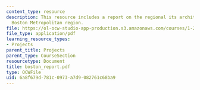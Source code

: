 ```yaml
---
content_type: resource
description: This resource includes a report on the regional its architecture for
  Boston Metropolitan region.
file: https://ol-ocw-studio-app-production.s3.amazonaws.com/courses/1-212j-an-introduction-to-intelligent-transportation-systems-spring-2005/6a8f679d781c0973a7d9082761c68ba9_boston_report.pdf
file_type: application/pdf
learning_resource_types:
- Projects
parent_title: Projects
parent_type: CourseSection
resourcetype: Document
title: boston_report.pdf
type: OCWFile
uid: 6a8f679d-781c-0973-a7d9-082761c68ba9
---
```

